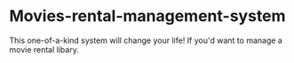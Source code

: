 # Movies-rental-management-system

This one-of-a-kind system will change your life! 
If you'd want to manage a movie rental libary.
